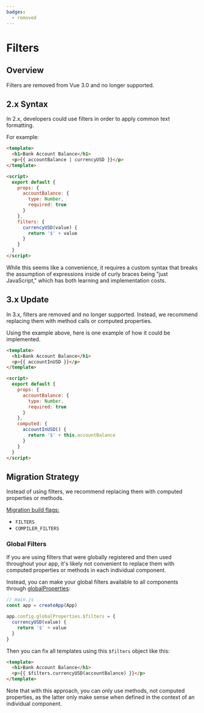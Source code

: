 ```yaml
---
badges:
  - removed
---
```


# Filters <MigrationBadges :badges="$frontmatter.badges" />

## Overview

Filters are removed from Vue 3.0 and no longer supported.

## 2.x Syntax

In 2.x, developers could use filters in order to apply common text formatting.

For example:

```html
<template>
  <h1>Bank Account Balance</h1>
  <p>{{ accountBalance | currencyUSD }}</p>
</template>

<script>
  export default {
    props: {
      accountBalance: {
        type: Number,
        required: true
      }
    },
    filters: {
      currencyUSD(value) {
        return '$' + value
      }
    }
  }
</script>
```

While this seems like a convenience, it requires a custom syntax that breaks the assumption of expressions inside of curly braces being "just JavaScript," which has both learning and implementation costs.

## 3.x Update

In 3.x, filters are removed and no longer supported. Instead, we recommend replacing them with method calls or computed properties.

Using the example above, here is one example of how it could be implemented.

```html
<template>
  <h1>Bank Account Balance</h1>
  <p>{{ accountInUSD }}</p>
</template>

<script>
  export default {
    props: {
      accountBalance: {
        type: Number,
        required: true
      }
    },
    computed: {
      accountInUSD() {
        return '$' + this.accountBalance
      }
    }
  }
</script>
```

## Migration Strategy

Instead of using filters, we recommend replacing them with computed properties or methods.

[Migration build flags:](migration-build.html#compat-configuration)

- `FILTERS`
- `COMPILER_FILTERS`

### Global Filters

If you are using filters that were globally registered and then used throughout your app, it's likely not convenient to replace them with computed properties or methods in each individual component.

Instead, you can make your global filters available to all components through [globalProperties](../../api/application-config.html#globalproperties):

```js
// main.js
const app = createApp(App)

app.config.globalProperties.$filters = {
  currencyUSD(value) {
    return '$' + value
  }
}
```

Then you can fix all templates using this `$filters` object like this:

```html
<template>
  <h1>Bank Account Balance</h1>
  <p>{{ $filters.currencyUSD(accountBalance) }}</p>
</template>
```

Note that with this approach, you can only use methods, not computed properties, as the latter only make sense when defined in the context of an individual component.
